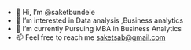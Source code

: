 - 👋 Hi, I’m @saketbundele
- 👀 I’m interested in Data analysis ,Business analytics
- 🌱 I’m currently Pursuing MBA in Business Analytics
- 📫 Feel free to reach me saketsab@gmail.com

<!---
saketbundele/saketbundele is a ✨ special ✨ repository because its `README.md` (this file) appears on your GitHub profile.
You can click the Preview link to take a look at your changes.
--->
